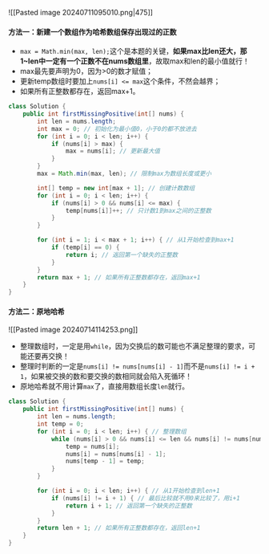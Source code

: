 ![[Pasted image 20240711095010.png|475]]

#### 方法一：新建一个数组作为哈希数组保存出现过的正数

- `max = Math.min(max, len);`这个是本题的关键，**如果max比len还大，那1~len中一定有一个正数不在nums数组里**，故取max和len的最小值就行！
- max最先要声明为0，因为>0的数才赋值；
- 更新temp数组时要加上`nums[i] <= max`这个条件，不然会越界；
- 如果所有正整数都存在，返回max+1。

```java
class Solution {
    public int firstMissingPositive(int[] nums) {
        int len = nums.length;
        int max = 0; // 初始化为最小值0，小于0的都不放进去
        for (int i = 0; i < len; i++) {
            if (nums[i] > max) {
                max = nums[i]; // 更新最大值
            }
        }
        max = Math.min(max, len); // 限制max为数组长度或更小

        int[] temp = new int[max + 1]; // 创建计数数组
        for (int i = 0; i < len; i++) {
            if (nums[i] > 0 && nums[i] <= max) {
                temp[nums[i]]++; // 只计数1到max之间的正整数
            }
        }

        for (int i = 1; i < max + 1; i++) { // 从1开始检查到max+1
            if (temp[i] == 0) {
                return i; // 返回第一个缺失的正整数
            }
        }
        return max + 1; // 如果所有正整数都存在，返回max+1
    }
}
```

#### 方法二：原地哈希

![[Pasted image 20240714114253.png]]

- 整理数组时，一定是用`while`，因为交换后的数可能也不满足整理的要求，可能还要再交换！
- 整理时判断的一定是`nums[i] != nums[nums[i] - 1]`而不是`nums[i] != i + 1`，如果被交换的数和要交换的数相同就会陷入死循环！
- 原地哈希就不用计算`max`了，直接用数组长度`len`就行。

```java
class Solution {
    public int firstMissingPositive(int[] nums) {
        int len = nums.length;
        int temp = 0;
        for (int i = 0; i < len; i++) { // 整理数组
            while (nums[i] > 0 && nums[i] <= len && nums[i] != nums[nums[i] - 1]) { // 一定要用while
                temp = nums[i];
                nums[i] = nums[nums[i] - 1];
                nums[temp - 1] = temp;
            }
        }

        for (int i = 0; i < len; i++) { // 从1开始检查到len+1
            if (nums[i] != i + 1) { // 最后比较就不用0来比较了，用i+1
                return i + 1; // 返回第一个缺失的正整数
            }
        }
        return len + 1; // 如果所有正整数都存在，返回len+1
    }
}
```
